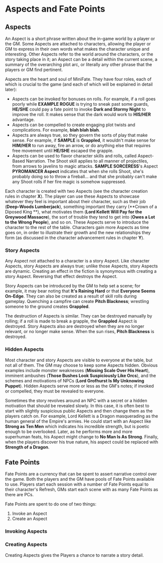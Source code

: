 # Aspects and Fate Points

## Aspects

An Aspect is a short phrase written about the in-game world by a player or the
GM. Some Aspects are attached to characters, allowing the player or GM to
express in their own words what makes the character unique and interesting.
Other Aspects refer to the world around the characters, or the story taking
place in it; an Aspect can be a detail within the current scene, a summary of
the overarching plot arc, or literally any other phrase that the players or GM
find pertinent.

Aspects are the heart and soul of MiniFate. They have four roles, each of
which is crucial to the game (and each of which will be explained in detail
later):

- Aspects can be invoked for bonuses on rolls. For example, if a roll goes
  poorly while **EXAMPLE ROGUE** is trying to sneak past some guards,
  **HE/SHE** could pay a fate point to invoke **Dark and Stormy Night** to
  improve the roll. It makes sense that the dark would work to **HIS/HER**
  advantage.
- Aspects can be compelled to create engaging plot twists and complications.
  For example, **blah blah blah**.
- Aspects are always true, so they govern the sorts of play that make sense.
  For example, if **SAMPLE** is **Grappled**, it wouldn't make sense for
  **HIM/HER** to run away, fire an arrow, or do anything else that requires
  free movement until **HE/SHE** escaped the grapple.
- Aspects can be used to flavor character skills and rolls, called
  Aspect-Based Narration. The Shoot skill applies to all manner of
  projectiles, from arrows to javelins to magic attacks. **SAMPLE
  SORCERESS**'s Aspect **PYROMANCER Aspect** indicates that when she rolls
  Shoot, she's probably doing so to throw a fireball... and that she probably
  can't make any Shoot rolls if her fire magic is somehow suppressed.

Each character is created with two Aspects (see the character creation rules
in chapter **X**). The player can use these Aspects to showcase whatever they
feel is important about their character, such as their job (**Deep-Woods
Lumberjack**), something important they carry (**Crown of a Diposed King **),
what motivates them (**Lord Kellett Will Pay for the Greywood Massacre**), the
sort of trouble they tend to get into (**Owes a Lot to the Wrong People**),
and so on. These Aspects serve to introduce the character to the rest of the
table. Characters gain more Aspects as time goes on, in order to illustrate
their growth and the new relationships they form (as discussed in the
character advancement rules in chapter **Y**).  <!--TODO: Can they really
showcase whatever they want at creation if we have a high concept and trouble
aspect?-->

### Story Aspects

Any Aspect not attached to a character is a story Aspect. Like character
Aspects, story Aspects are always true; unlike those Aspects, story Aspects
are dynamic. Creating an effect in the fiction is synonymous with creating a
story Aspect. Reversing that effect destroys the Aspect.

Story Aspects can be introduced by the GM to help set a scene; for example, it
may bear noting that **It's Raining Hard** or that **Everyone Seems On-Edge**.
They can also be created as a result of skill rolls during gameplay. Quenching
a campfire can create **Pitch Blackness**; wrestling someone to the ground
creates **Grappled**.

The destruction of Aspects is similar. They can be destroyed manually by
rolling; if a roll is made to break a grapple, the **Grappled** Aspect is
destroyed. Story Aspects also are destroyed when they are no longer relevant,
or no longer make sense. When the sun rises, **Pitch Blackness** is destroyed.

### Hidden Aspects

Most character and story Aspects are visible to everyone at the table, but not
all of them. The GM may choose to keep some Aspects hidden.  Obvious examples
include monster weaknesses (**Missing Scale Over His Heart**), imminent
ambushes (**Those Bushes Look Suspiciously Like Orcs**), and the schemes and
motivations of NPCs (**Lord Grofhurst Is My Unknowing Puppet**). Hidden
Aspects serve more or less as the GM's notes; if invoked or compelled, they
must be revealed to everyone.

Sometimes the story revolves around an NPC with a secret or a hidden
motivation that should be revealed slowly. In this case, it is often best to
start with slightly suspicious public Aspects and then change them as the
players catch on. For example, Lord Kellett is a Dragon masquerading as the
human general of the Empire's armies. He could start with an Aspect like
**Strong as Ten Men** which indicates his incredible strength, but is poetic
enough to be overlooked. Later, as he performs more and more superhuman feats,
his Aspect might change to **No Man Is As Strong**. Finally, when the players
discover his true nature, his aspect could be replaced with **Strength of a
Dragon**.

## Fate Points

Fate Points are a currency that can be spent to assert narrative control
over the game. Both the players and the GM have pools of Fate Points available
to use. Players start each session with a number of Fate Points equal to their
character's Refresh, GMs start each scene with as many Fate Points as there
are PCs.

Fate Points are spent to do one of two things:

1. Invoke an Aspect
2. Create an Aspect

### Invoking Aspects

### Creating Aspects

Creating Aspects gives the Players a chance to narrate a story detail.
